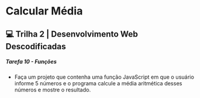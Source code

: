 # Calcular Média 

## 💻 Trilha 2 | Desenvolvimento Web Descodificadas



##### Tarefa 10 - Funções

- Faça um projeto que contenha uma função JavaScript em que o usuário informe 5 números e o programa calcule a média aritmética desses números e mostre o resultado.